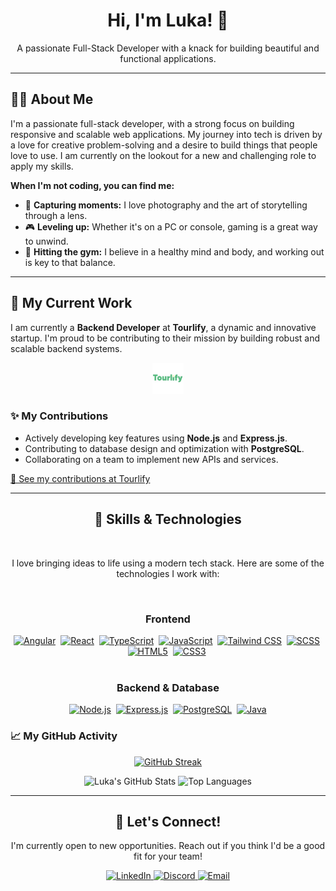 <div align="center">
  <h1 align="center">Hi, I'm Luka! 👋</h1>
  <p align="center">A passionate Full-Stack Developer with a knack for building beautiful and functional applications.</p>
</div>

---

## 👨‍💻 About Me

I'm a passionate full-stack developer, with a strong focus on building responsive and scalable web applications. My journey into tech is driven by a love for creative problem-solving and a desire to build things that people love to use. I am currently on the lookout for a new and challenging role to apply my skills.

**When I'm not coding, you can find me:**
- 📸 **Capturing moments:** I love photography and the art of storytelling through a lens.
- 🎮 **Leveling up:** Whether it's on a PC or console, gaming is a great way to unwind.
- 💪 **Hitting the gym:** I believe in a healthy mind and body, and working out is key to that balance.

---

## 💼 My Current Work

I am currently a **Backend Developer** at **Tourlify**, a dynamic and innovative startup. I'm proud to be contributing to their mission by building robust and scalable backend systems.

<div align="center">
  <a href="https://github.com/TourlifyOrg" target="_blank" rel="noopener noreferrer">
    <img src="./Tourlify_Logo.jpg" alt="Tourlify Logo" height="50"/>
  </a>
</div>

### ✨ My Contributions
- Actively developing key features using **Node.js** and **Express.js**.
- Contributing to database design and optimization with **PostgreSQL**.
- Collaborating on a team to implement new APIs and services.

[🔗 See my contributions at Tourlify](https://github.com/orgs/TourlifyOrg/people)

---
<div align="center">
  <h2>🚀 Skills & Technologies</h2>
  <br>
  <p>I love bringing ideas to life using a modern tech stack. Here are some of the technologies I work with:</p>
  <br>

  <div align="center">
    <h3>Frontend</h3>
    <a href="https://angular.io" target="_blank" rel="noopener noreferrer"><img src="https://img.shields.io/badge/Angular-DD0031?style=for-the-badge&logo=angular&logoColor=white" alt="Angular" /></a>&nbsp;
    <a href="https://react.dev" target="_blank" rel="noopener noreferrer"><img src="https://img.shields.io/badge/React-61DAFB?style=for-the-badge&logo=react&logoColor=black" alt="React" /></a>&nbsp;
    <a href="https://www.typescriptlang.org" target="_blank" rel="noopener noreferrer"><img src="https://img.shields.io/badge/TypeScript-3178C6?style=for-the-badge&logo=typescript&logoColor=white" alt="TypeScript" /></a>&nbsp;
    <a href="https://developer.mozilla.org/en-US/docs/Web/JavaScript" target="_blank" rel="noopener noreferrer"><img src="https://img.shields.io/badge/JavaScript-F7DF1E?style=for-the-badge&logo=javascript&logoColor=black" alt="JavaScript" /></a>&nbsp;
    <a href="https://tailwindcss.com" target="_blank" rel="noopener noreferrer"><img src="https://img.shields.io/badge/Tailwind_CSS-06B6D4?style=for-the-badge&logo=tailwind-css&logoColor=white" alt="Tailwind CSS" /></a>&nbsp;
    <a href="https://sass-lang.com" target="_blank" rel="noopener noreferrer"><img src="https://img.shields.io/badge/SCSS-CC6699?style=for-the-badge&logo=sass&logoColor=white" alt="SCSS" /></a>&nbsp;
    <a href="https://www.w3.org/html/" target="_blank" rel="noopener noreferrer"><img src="https://img.shields.io/badge/HTML5-E34F26?style=for-the-badge&logo=html5&logoColor=white" alt="HTML5" /></a>&nbsp;
    <a href="https://www.w3.org/Style/CSS/" target="_blank" rel="noopener noreferrer"><img src="https://img.shields.io/badge/CSS3-1572B6?style=for-the-badge&logo=css3&logoColor=white" alt="CSS3" /></a>&nbsp;
  </div>
  <br>
  <div align="center">
    <h3>Backend & Database</h3>
    <a href="https://nodejs.org" target="_blank" rel="noopener noreferrer"><img src="https://img.shields.io/badge/Node.js-339933?style=for-the-badge&logo=node.js&logoColor=white" alt="Node.js" /></a>&nbsp;
    <a href="https://expressjs.com" target="_blank" rel="noopener noreferrer"><img src="https://img.shields.io/badge/Express.js-000000?style=for-the-badge&logo=express&logoColor=white" alt="Express.js" /></a>&nbsp;
    <a href="https://www.postgresql.org" target="_blank" rel="noopener noreferrer"><img src="https://img.shields.io/badge/PostgreSQL-4169E1?style=for-the-badge&logo=postgresql&logoColor=white" alt="PostgreSQL" /></a>&nbsp;
    <a href="https://www.java.com" target="_blank" rel="noopener noreferrer"><img src="https://img.shields.io/badge/Java-007396?style=for-the-badge&logo=java&logoColor=white" alt="Java" /></a>
  </div>
</div>

### 📈 My GitHub Activity
<div align="center">
  <p align="center">
    <a href="https://git.io/streak-stats">
      <img src="https://streak-stats.demolab.com?user=Luka-khokhashvili&theme=tokyonight-duo&hide_border=true" alt="GitHub Streak" />
    </a>
  </p>
  <p float="left">
    <img src="https://github-readme-stats.vercel.app/api?username=Luka-khokhashvili&show_icons=true&theme=tokyonight&hide_border=true&bg_color=00000000" alt="Luka's GitHub Stats"/>
    <img src="https://github-readme-stats.vercel.app/api/top-langs/?username=Luka-khokhashvili&layout=compact&theme=tokyonight&hide_border=true&bg_color=00000000" alt="Top Languages"/>
  </p>
</div>


---

<h2 align="center">👋 Let's Connect!</h2>
<p align="center">I'm currently open to new opportunities. Reach out if you think I'd be a good fit for your team!</p>
<p align="center">
  <a href="https://www.linkedin.com/in/luka-khokhashvili-8179b7285/" target="_blank" rel="noopener noreferrer">
    <img src="https://img.shields.io/badge/LinkedIn-0A66C2?style=for-the-badge&logo=linkedin&logoColor=white" alt="LinkedIn"/>
  </a>
  <a href="https://discord.com/users/776446128114630656" target="_blank" rel="noopener noreferrer">
    <img src="https://img.shields.io/badge/Discord-5865F2?style=for-the-badge&logo=discord&logoColor=white" alt="Discord" />
  </a>
  <a href="mailto:khokhashvililuka@gmail.com" target="_blank" rel="noopener noreferrer">
    <img src="https://img.shields.io/badge/Email-D14836?style=for-the-badge&logo=gmail&logoColor=white" alt="Email"/>
  </a>
</p>
